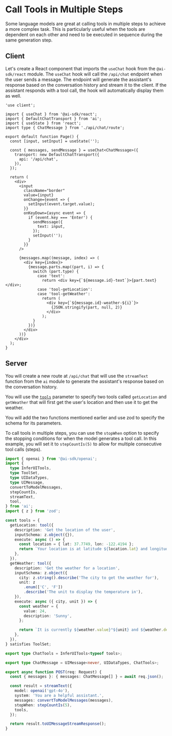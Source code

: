 
# Call Tools in Multiple Steps

Some language models are great at calling tools in multiple steps to achieve a more complex task. This is particularly useful when the tools are dependent on each other and need to be executed in sequence during the same generation step.

## Client

Let's create a React component that imports the `useChat` hook from the `@ai-sdk/react` module. The `useChat` hook will call the `/api/chat` endpoint when the user sends a message. The endpoint will generate the assistant's response based on the conversation history and stream it to the client. If the assistant responds with a tool call, the hook will automatically display them as well.

```tsx filename='app/page.tsx'
'use client';

import { useChat } from '@ai-sdk/react';
import { DefaultChatTransport } from 'ai';
import { useState } from 'react';
import type { ChatMessage } from './api/chat/route';

export default function Page() {
  const [input, setInput] = useState('');

  const { messages, sendMessage } = useChat<ChatMessage>({
    transport: new DefaultChatTransport({
      api: '/api/chat',
    }),
  });

  return (
    <div>
      <input
        className="border"
        value={input}
        onChange={event => {
          setInput(event.target.value);
        }}
        onKeyDown={async event => {
          if (event.key === 'Enter') {
            sendMessage({
              text: input,
            });
            setInput('');
          }
        }}
      />

      {messages.map((message, index) => (
        <div key={index}>
          {message.parts.map((part, i) => {
            switch (part.type) {
              case 'text':
                return <div key={`${message.id}-text`}>{part.text}</div>;
              case 'tool-getLocation':
              case 'tool-getWeather':
                return (
                  <div key={`${message.id}-weather-${i}`}>
                    {JSON.stringify(part, null, 2)}
                  </div>
                );
            }
          })}
        </div>
      ))}
    </div>
  );
}
```

## Server

You will create a new route at `/api/chat` that will use the `streamText` function from the `ai` module to generate the assistant's response based on the conversation history.

You will use the [`tools`](/docs/reference/ai-sdk-core/generate-text#tools) parameter to specify two tools called `getLocation` and `getWeather` that will first get the user's location and then use it to get the weather.

You will add the two functions mentioned earlier and use zod to specify the schema for its parameters.

To call tools in multiple steps, you can use the `stopWhen` option to specify the stopping conditions for when the model generates a tool call. In this example, you will set it to `stepCountIs(5)` to allow for multiple consecutive tool calls (steps).

```ts filename='app/api/chat/route.ts'
import { openai } from '@ai-sdk/openai';
import {
  type InferUITools,
  type ToolSet,
  type UIDataTypes,
  type UIMessage,
  convertToModelMessages,
  stepCountIs,
  streamText,
  tool,
} from 'ai';
import { z } from 'zod';

const tools = {
  getLocation: tool({
    description: 'Get the location of the user',
    inputSchema: z.object({}),
    execute: async () => {
      const location = { lat: 37.7749, lon: -122.4194 };
      return `Your location is at latitude ${location.lat} and longitude ${location.lon}`;
    },
  }),
  getWeather: tool({
    description: 'Get the weather for a location',
    inputSchema: z.object({
      city: z.string().describe('The city to get the weather for'),
      unit: z
        .enum(['C', 'F'])
        .describe('The unit to display the temperature in'),
    }),
    execute: async ({ city, unit }) => {
      const weather = {
        value: 24,
        description: 'Sunny',
      };

      return `It is currently ${weather.value}°${unit} and ${weather.description} in ${city}!`;
    },
  }),
} satisfies ToolSet;

export type ChatTools = InferUITools<typeof tools>;

export type ChatMessage = UIMessage<never, UIDataTypes, ChatTools>;

export async function POST(req: Request) {
  const { messages }: { messages: ChatMessage[] } = await req.json();

  const result = streamText({
    model: openai('gpt-4o'),
    system: 'You are a helpful assistant.',
    messages: convertToModelMessages(messages),
    stopWhen: stepCountIs(5),
    tools,
  });

  return result.toUIMessageStreamResponse();
}
```
